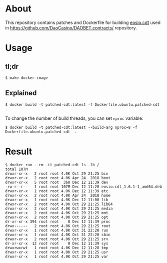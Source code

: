 # About

This repository contains patches and Dockerfile for building [eosio.cdt](https://github.com/EOSIO/eosio.cdt)
used in https://github.com/DaoCasino/DAOBET.contracts/ repository.

# Usage

## tl;dr

```
$ make docker-image
```

## Explained

```
$ docker build -t patched-cdt:latest -f Dockerfile.ubuntu.patched-cdt  .
```

To change the number of build threads, you can set `nproc` variable:

```
$ docker build -t patched-cdt:latest --build-arg nproc=8 -f Dockerfile.ubuntu.patched-cdt  .
```

# Result

```
$ docker run --rm -it patched-cdt ls -lh /
total 107M
drwxr-xr-x   2 root root 4.0K Oct 29 21:25 bin
drwxr-xr-x   2 root root 4.0K Apr 24  2018 boot
drwxr-xr-x   5 root root  360 Dec 12 11:39 dev
-rw-r--r--   1 root root 107M Dec 12 11:28 eosio.cdt_1.6.1-1_amd64.deb
drwxr-xr-x   1 root root 4.0K Dec 12 11:39 etc
drwxr-xr-x   2 root root 4.0K Apr 24  2018 home
drwxr-xr-x   1 root root 4.0K Dec 12 11:00 lib
drwxr-xr-x   2 root root 4.0K Oct 29 21:25 lib64
drwxr-xr-x   2 root root 4.0K Oct 29 21:25 media
drwxr-xr-x   2 root root 4.0K Oct 29 21:25 mnt
drwxr-xr-x   2 root root 4.0K Oct 29 21:25 opt
dr-xr-xr-x 394 root root    0 Dec 12 11:39 proc
drwx------   2 root root 4.0K Oct 29 21:25 root
drwxr-xr-x   1 root root 4.0K Oct 31 22:20 run
drwxr-xr-x   1 root root 4.0K Oct 31 22:20 sbin
drwxr-xr-x   2 root root 4.0K Oct 29 21:25 srv
dr-xr-xr-x  12 root root    0 Dec 12 11:39 sys
drwxrwxrwt   1 root root 4.0K Dec 12 11:28 tmp
drwxr-xr-x   1 root root 4.0K Oct 29 21:25 usr
drwxr-xr-x   1 root root 4.0K Oct 29 21:25 var
```

